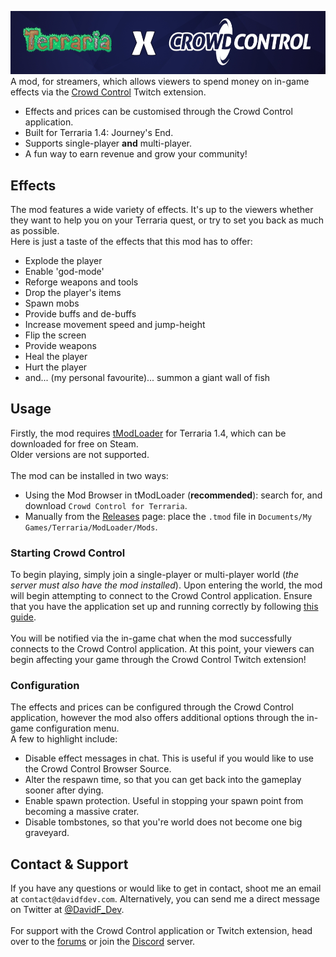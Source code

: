 <img src=".github/banner.png"></src>
A mod, for streamers, which allows viewers to spend money on in-game effects via the [Crowd Control](https://crowdcontrol.live/) Twitch extension.
- Effects and prices can be customised through the Crowd Control application.
- Built for Terraria 1.4: Journey's End.
- Supports single-player **and** multi-player.
- A fun way to earn revenue and grow your community!

## Effects
The mod features a wide variety of effects. It's up to the viewers whether they want to help you on your Terraria quest, or try to set you back as much as possible.<br>
Here is just a taste of the effects that this mod has to offer:
- Explode the player
- Enable 'god-mode'
- Reforge weapons and tools
- Drop the player's items
- Spawn mobs
- Provide buffs and de-buffs
- Increase movement speed and jump-height
- Flip the screen
- Provide weapons
- Heal the player
- Hurt the player
- and... (my personal favourite)... summon a giant wall of fish

## Usage
Firstly, the mod requires [tModLoader](https://tmodloader.net/) for Terraria 1.4, which can be downloaded for free on Steam.<br>
Older versions are not supported.<br>
<br>
The mod can be installed in two ways:
- Using the Mod Browser in tModLoader (**recommended**): search for, and download `Crowd Control for Terraria`.
- Manually from the [Releases](https://github.com/DavidF-Dev/Terraria-Crowd-Control/releases) page: place the `.tmod` file in `Documents/My Games/Terraria/ModLoader/Mods`.

### Starting Crowd Control
To begin playing, simply join a single-player or multi-player world (*the server must also have the mod installed*). 
Upon entering the world, the mod will begin attempting to connect to the Crowd Control application.
Ensure that you have the application set up and running correctly by following [this guide](https://crowdcontrol.live/setup).
<br><br>
You will be notified via the in-game chat when the mod successfully connects to the Crowd Control application. At this point, your viewers can begin affecting your game through the Crowd Control Twitch extension!

### Configuration
The effects and prices can be configured through the Crowd Control application, however the mod also offers additional options through the in-game configuration menu.<br>
A few to highlight include:
- Disable effect messages in chat. This is useful if you would like to use the Crowd Control Browser Source.
- Alter the respawn time, so that you can get back into the gameplay sooner after dying.
- Enable spawn protection. Useful in stopping your spawn point from becoming a massive crater.
- Disable tombstones, so that you're world does not become one big graveyard.

## Contact & Support
If you have any questions or would like to get in contact, shoot me an email at `contact@davidfdev.com`. Alternatively, you can send me a direct message on Twitter at [@DavidF_Dev](https://twitter.com/DavidF_Dev).</br></br>
For support with the Crowd Control application or Twitch extension, head over to the [forums](https://forum.warp.world/c/crowdcontrol) or join the [Discord](https://discord.warp.world/) server.